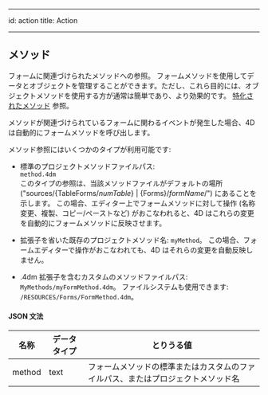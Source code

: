 - - -
id: action title: Action
- - -


## メソッド

フォームに関連づけられたメソッドへの参照。 フォームメソッドを使用してデータとオブジェクトを管理することができます。ただし、これら目的には、オブジェクトメソッドを使用する方が通常は簡単であり、より効果的です。 [特化されたメソッド](Concepts/methods.md#特化されたメソッド) 参照。

メソッドが関連づけられているフォームに関わるイベントが発生した場合、4D は自動的にフォームメソッドを呼び出します。

メソッド参照にはいくつかのタイプが利用可能です:

- 標準のプロジェクトメソッドファイルパス:   
  `method.4dm`  
  このタイプの参照は、当該メソッドファイルがデフォルトの場所 ("sources/{TableForms/*numTable*} | {Forms}/*formName*/") にあることを示します。 この場合、エディター上でフォームメソッドに対して操作 (名称変更、複製、コピー/ペーストなど) がおこなわれると、4D はこれらの変更を自動的にフォームメソッドに反映させます。

- 拡張子を省いた既存のプロジェクトメソッド名: `myMethod`。 この場合、フォームエディターで操作がおこなわれても、4D はそれらの変更を自動反映しません。

- .4dm 拡張子を含むカスタムのメソッドファイルパス:   
  `MyMethods/myFormMethod.4dm`。 ファイルシステムも使用できます:  
  `/RESOURCES/Forms/FormMethod.4dm`。


#### JSON 文法

| 名称     | データタイプ | とりうる値                                    |
| ------ | ------ | ---------------------------------------- |
| method | text   | フォームメソッドの標準またはカスタムのファイルパス、またはプロジェクトメソッド名 |

